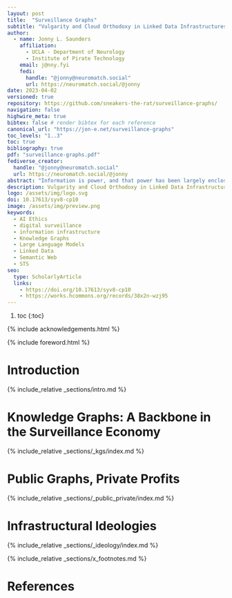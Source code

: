 ```yaml
---
layout: post
title:  "Surveillance Graphs"
subtitle: "Vulgarity and Cloud Orthodoxy in Linked Data Infrastructures"
author: 
  - name: Jonny L. Saunders
    affiliation: 
      - UCLA - Department of Neurology
      - Institute of Pirate Technology
    email: j@nny.fyi
    fedi:
      handle: "@jonny@neuromatch.social"
      url: https://neuromatch.social/@jonny
date: 2023-04-02
versioned: true
repository: https://github.com/sneakers-the-rat/surveillance-graphs/
navigation: false
highwire_meta: true
bibtex: false # render bibtex for each reference
canonical_url: "https://jon-e.net/surveillance-graphs"
toc_levels: "1..3"
toc: true
bibliography: true
pdf: "surveillance-graphs.pdf"
fediverse_creator: 
  handle: "@jonny@neuromatch.social"
  url: https://neuromatch.social/@jonny
abstract: "Information is power, and that power has been largely enclosed by a handful of information conglomerates. The logic of the surveillance-driven information economy demands systems for handling mass quantities of heterogeneous data, increasingly in the form of knowledge graphs. An archaeology of knowledge graphs and their mutation from the liberatory aspirations of the semantic web gives us an underexplored lens to understand contemporary information systems. I explore how the ideology of cloud systems steers two projects from the NIH and NSF intended to build information infrastructures for the public good to inevitable corporate capture, facilitating the development of a new kind of multilayered public/private surveillance system in the process. I argue that understanding technologies like large language models as interfaces to knowledge graphs is critical to understand their role in a larger project of informational enclosure and concentration of power. I draw from multiple histories of liberatory information technologies to develop Vulgar Linked Data as an alternative to the Cloud Orthodoxy, resisting the colonial urge for universality in favor of vernacular expression in peer to peer systems."
description: Vulgarity and Cloud Orthodoxy in Linked Data Infrastructures - A critical history of the semantic web and linked data, grappling with the next generation of surveillance capitalism, where grand corporate knowledge graphs devour the planet and sell it back to us as a glassy-eyed LLM personal assistants, will we remain stuck in the ideology of the cloud, or can we have better dreams?
logo: /assets/img/logo.svg
doi: 10.17613/syv8-cp10
image: /assets/img/preview.png
keywords:
  - AI Ethics
  - digital surveillance
  - information infrastructure
  - Knowledge Graphs
  - Large Language Models
  - Linked Data
  - Semantic Web
  - STS
seo:
  type: ScholarlyArticle
  links:
    - https://doi.org/10.17613/syv8-cp10
    - https://works.hcommons.org/records/38x2n-wzj95
---
```


1. toc
{:toc}

{% include acknowledgements.html %}

{% include foreword.html %}

# Introduction

{% include_relative _sections/intro.md %}

# Knowledge Graphs: A Backbone in the Surveillance Economy

{% include_relative _sections/_kgs/index.md %}

# Public Graphs, Private Profits

{% include_relative _sections/_public_private/index.md %}

# Infrastructural Ideologies

{% include_relative _sections/_ideology/index.md %}


{% include_relative _sections/x_footnotes.md %}

# References
